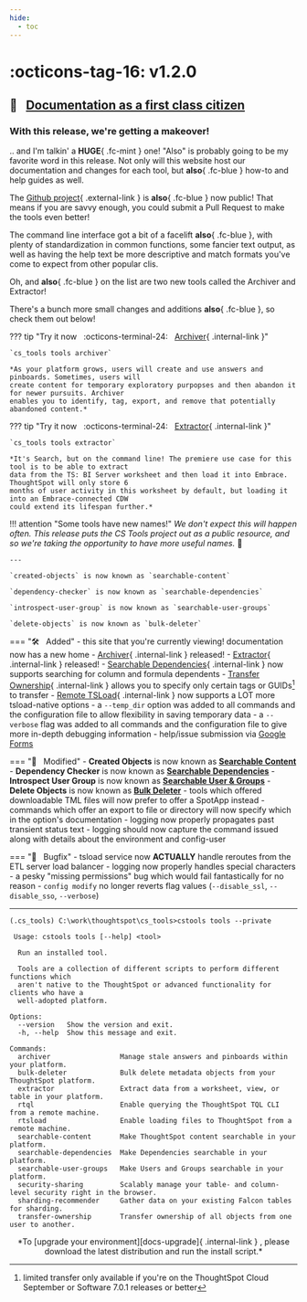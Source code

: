 ```yaml
---
hide:
  - toc
---
```


# :octicons-tag-16: v1.2.0
## :scroll: &nbsp; [Documentation as a first class citizen][gh-release]

### With this release, we're getting a makeover!

.. and I'm talkin' a __HUGE__{ .fc-mint } one! "Also" is probably going to be my
favorite word in this release. Not only will this website host our documentation and
changes for each tool, but __also__{ .fc-blue } how-to and help guides as well.

The [Github project][gh]{ .external-link } is __also__{ .fc-blue } now public! That
means if you are savvy enough, you could submit a Pull Request to make the tools even
better!

The command line interface got a bit of a facelift __also__{ .fc-blue }, with plenty of
standardization in common functions, some fancier text output, as well as having the
help text be more descriptive and match formats you've come to expect from other popular
clis.

Oh, and __also__{ .fc-blue } on the list are two new tools called the Archiver and
Extractor!

There's a bunch more small changes and additions __also__{ .fc-blue }, so check them out
below!

??? tip "Try it now &nbsp; :octicons-terminal-24: &nbsp; [Archiver][docs-archiver]{ .internal-link }"
    
    `cs_tools tools archiver`    
    
    *As your platform grows, users will create and use answers and pinboards. Sometimes, users will
    create content for temporary exploratory purpopses and then abandon it for newer pursuits. Archiver
    enables you to identify, tag, export, and remove that potentially abandoned content.*

??? tip "Try it now &nbsp; :octicons-terminal-24: &nbsp; [Extractor][docs-extractor]{ .internal-link }"
   
    `cs_tools tools extractor`

    *It's Search, but on the command line! The premiere use case for this tool is to be able to extract
    data from the TS: BI Server worksheet and then load it into Embrace. ThoughtSpot will only store 6
    months of user activity in this worksheet by default, but loading it into an Embrace-connected CDW
    could extend its lifespan further.*

!!! attention "Some tools have new names!"
    *We don't expect this will happen often. This release puts the CS Tools project out as a public
    resource, and so we're taking the opportunity to have more useful names.* 🙂

    ---

    `created-objects` is now known as `searchable-content`

    `dependency-checker` is now known as `searchable-dependencies`

    `introspect-user-group` is now known as `searchable-user-groups`

    `delete-objects` is now known as `bulk-deleter`

=== ":hammer_and_wrench: &nbsp; Added"
    - this site that you're currently viewing! documentation now has a new home
    - [Archiver][docs-archiver]{ .internal-link } released!
    - [Extractor][docs-extractor]{ .internal-link } released!
    - [Searchable Dependencies][docs-search-deps]{ .internal-link } now supports searching for column and formula dependents
    - [Transfer Ownership][docs-transfer-owner]{ .internal-link } allows you to specify only certain tags or GUIDs[^1] to transfer
    - [Remote TSLoad][docs-rtsload]{ .internal-link } now supports a LOT more tsload-native options
    - a `--temp_dir` option was added to all commands and the configuration file to allow flexibility in saving temporary data
    - a `--verbose` flag was added to all commands and the configuration file to give more in-depth debugging information
    - help/issue submission via [Google Forms][help]

=== ":wrench: &nbsp; Modified"
    - __Created Objects__ is now known as [__Searchable Content__][docs-search-content]
    - __Dependency Checker__ is now known as [__Searchable Dependencies__][docs-search-deps]
    - __Introspect User Group__ is now known as [__Searchable User & Groups__][docs-search-ugs]
    - __Delete Objects__ is now known as [__Bulk Deleter__][docs-bulk_del]
    - tools which offered downloadable TML files will now prefer to offer a SpotApp instead
    - commands which offer an export to file or directory will now specify which in the option's documentation
    - logging now properly propagates past transient status text
    - logging should now capture the command issued along with details about the environment and config-user

=== ":bug: &nbsp; Bugfix"
    - tsload service now __ACTUALLY__ handle reroutes from the ETL server load balancer
    - logging now properly handles special characters
    - a pesky "missing permissions" bug which would fail fantastically for no reason
    - `config modify` no longer reverts flag values (`--disable_ssl`, `--disable_sso`, `--verbose`)

---

```console
(.cs_tools) C:\work\thoughtspot\cs_tools>cstools tools --private

 Usage: cstools tools [--help] <tool>

  Run an installed tool.

  Tools are a collection of different scripts to perform different functions which
  aren't native to the ThoughtSpot or advanced functionality for clients who have a
  well-adopted platform.

Options:
  --version   Show the version and exit.
  -h, --help  Show this message and exit.

Commands:
  archiver                 Manage stale answers and pinboards within your platform.
  bulk-deleter             Bulk delete metadata objects from your ThoughtSpot platform.
  extractor                Extract data from a worksheet, view, or table in your platform.
  rtql                     Enable querying the ThoughtSpot TQL CLI from a remote machine.
  rtsload                  Enable loading files to ThoughtSpot from a remote machine.
  searchable-content       Make ThoughtSpot content searchable in your platform.
  searchable-dependencies  Make Dependencies searchable in your platform.
  searchable-user-groups   Make Users and Groups searchable in your platform.
  security-sharing         Scalably manage your table- and column-level security right in the browser.
  sharding-recommender     Gather data on your existing Falcon tables for sharding.
  transfer-ownership       Transfer ownership of all objects from one user to another.
```

<center>*To [upgrade your environment][docs-upgrade]{ .internal-link } , please download
the latest distribution and run the install script.*</center>

[^1]:
    limited transfer only available if you're on the ThoughtSpot Cloud September or Software 7.0.1 releases or better

[gh]: https://github.com/thoughtspot/cs_tools
[gh-release]: https://github.com/thoughtspot/cs_tools/releases/tag/v1.2.0
[contrib-boonhapus]: https://github.com/boonhapus
[docs-upgrade]: ../tutorial/install.md
[docs-search-content]: ../tools/searchable/README.md
[docs-search-deps]: ../tools/searchable/README.md
[docs-search-ugs]: ../tools/searchable/README.md
[docs-bulk_del]: ../tools/bulk-deleter/README.md
[docs-transfer-owner]: ../tools/user-management/README.md
[docs-rtsload]: ../tools/rtsload/README.md
[docs-archiver]: ../tools/archiver/README.md
[docs-extractor]: ../tools/extractor/README.md
[help]: https://forms.gle/sh6hyBSS2mnrwWCa9
